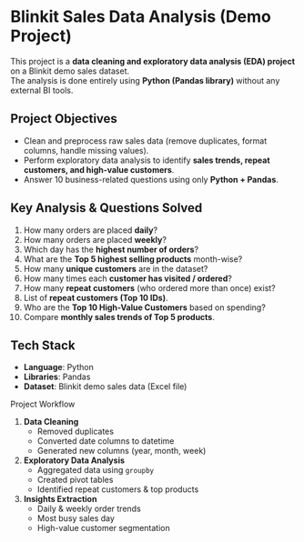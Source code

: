 # Blinkit Sales Data Analysis (Demo Project)

This project is a **data cleaning and exploratory data analysis (EDA) project** on a Blinkit demo sales dataset.  
The analysis is done entirely using **Python (Pandas library)** without any external BI tools.


##  Project Objectives
- Clean and preprocess raw sales data (remove duplicates, format columns, handle missing values).
- Perform exploratory data analysis to identify **sales trends, repeat customers, and high-value customers**.
- Answer 10 business-related questions using only **Python + Pandas**.


##  Key Analysis & Questions Solved
1. How many orders are placed **daily**?
2. How many orders are placed **weekly**?
3. Which day has the **highest number of orders**?
4. What are the **Top 5 highest selling products** month-wise?
5. How many **unique customers** are in the dataset?
6. How many times each **customer has visited / ordered**?
7. How many **repeat customers** (who ordered more than once) exist?
8. List of **repeat customers (Top 10 IDs)**.
9. Who are the **Top 10 High-Value Customers** based on spending?
10. Compare **monthly sales trends of Top 5 products**.



##  Tech Stack
- **Language**: Python
- **Libraries**: Pandas
- **Dataset**: Blinkit demo sales data (Excel file)



 Project Workflow
1. **Data Cleaning**
   - Removed duplicates
   - Converted date columns to datetime
   - Generated new columns (year, month, week)
2. **Exploratory Data Analysis**
   - Aggregated data using `groupby`
   - Created pivot tables
   - Identified repeat customers & top products
3. **Insights Extraction**
   - Daily & weekly order trends
   - Most busy sales day
   - High-value customer segmentation

 
